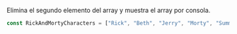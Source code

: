 Elimina el segundo elemento del array y muestra el array por consola.
```js
const RickAndMortyCharacters = ["Rick", "Beth", "Jerry", "Morty", "Summer", "Lapiz Lopez"];

```